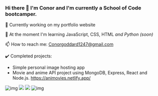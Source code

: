 ### Hi there 👋 I'm Conor and I'm currently a School of Code bootcamper.

🔭 Currently working on my portfolio website

🌱 At the moment I'm learning JavaScript, CSS, HTML *and Python (soon)*

📫 How to reach me: Conorgoddard1247@gmail.com


✔️ Completed projects: 
- Simple personal image hosting app
- Movie and anime API project using MongoDB, Express, React and Node.js. https://animovies.netlify.app/

![img](https://puu.sh/JgCGE/c78e914cbc.png)
<img src = "https://puu.sh/JgCOu/f89e98f720.png" width /> <img src = "https://puu.sh/JgCOH/60dc1acc02.png"  />
![img](https://puu.sh/JgCGS/a2b99ca275.png)
